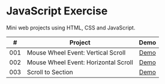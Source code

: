 # JavaScript Exercise

Mini web projects using HTML, CSS and JavaScript.

|  #  | Project                              |                                  Demo                                  |
| :-: | ------------------------------------ | :--------------------------------------------------------------------: |
| 001 | Mouse Wheel Event: Vertical Scroll   |  [Demo](https://javascript-exercise.netlify.app/001-wheel-vertical/)   |
| 002 | Mouse Wheel Event: Horizontal Scroll | [Demo](https://javascript-exercise.netlify.app/002-wheel-horizontal/)  |
| 003 | Scroll to Section                    | [Demo](https://javascript-exercise.netlify.app/003-scroll-to-section/) |
